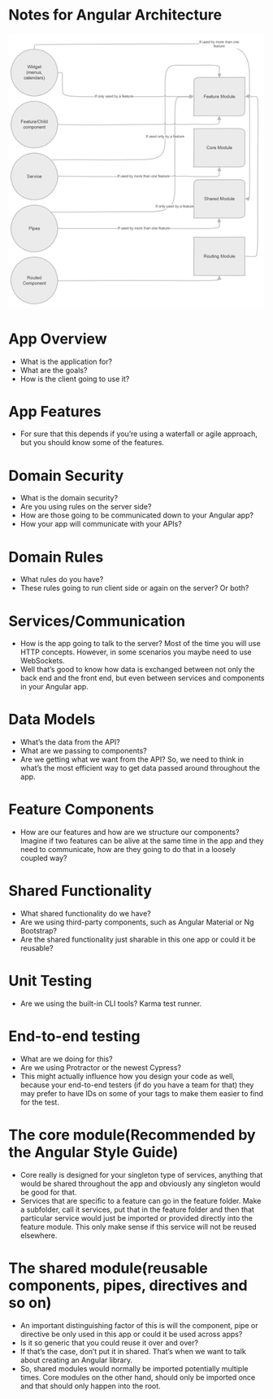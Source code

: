 # Notes for Angular Architecture
<img src="https://github.com/latreta/angular_notes/blob/master/1_22skrCDLM6C3oRTuIecIng.png">

# App Overview
- What is the application for?
- What are the goals? 
- How is the client going to use it?

# App Features
- For sure that this depends if you’re using a waterfall or agile approach, but you should know some of the features.

# Domain Security
- What is the domain security?
- Are you using rules on the server side?
- How are those going to be communicated down to your Angular app?
- How your app will communicate with your APIs?

# Domain Rules
- What rules do you have?
- These rules going to run client side or again on the server? Or both?

# Services/Communication
- How is the app going to talk to the server? Most of the time you will use HTTP concepts. However, in some scenarios you maybe need to use WebSockets.
- Well that’s good to know how data is exchanged between not only the back end and the front end, but even between services and components in your Angular app.

# Data Models
- What’s the data from the API?
- What are we passing to components?
- Are we getting what we want from the API? So, we need to think in what’s the most efficient way to get data passed around throughout the app.

# Feature Components
- How are our features and how are we structure our components? Imagine if two features can be alive at the same time in the app and they need to communicate, how are they going to do that in a loosely coupled way?

# Shared Functionality
- What shared functionality do we have?
- Are we using third-party components, such as Angular Material or Ng Bootstrap?
- Are the shared functionality just sharable in this one app or could it be reusable?

# Unit Testing
- Are we using the built-in CLI tools? Karma test runner.

# End-to-end testing
- What are we doing for this?
- Are we using Protractor or the newest Cypress? 
- This might actually influence how you design your code as well, because your end-to-end testers (if do you have a team for that) they may prefer to have IDs on some of your tags to make them easier to find for the test.

# The core module(Recommended by the Angular Style Guide)
- Core really is designed for your singleton type of services, anything that would be shared throughout the app and obviously any singleton would be good for that. 
- Services that are specific to a feature can go in the feature folder. Make a subfolder, call it services, put that in the feature folder and then that particular service would just be imported or provided directly into the feature module. This only make sense if this service will not be reused elsewhere.

# The shared module(reusable components, pipes, directives and so on)
- An important distinguishing factor of this is will the component, pipe or directive be only used in this app or could it be used across apps?
- Is it so generic that you could reuse it over and over?
- If that’s the case, don’t put it in shared. That’s when we want to talk about creating an Angular library.
- So, shared modules would normally be imported potentially multiple times. Core modules on the other hand, should only be imported once and that should only happen into the root.
